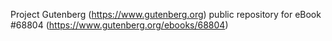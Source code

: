 Project Gutenberg (https://www.gutenberg.org) public repository for
eBook #68804 (https://www.gutenberg.org/ebooks/68804)
